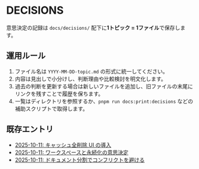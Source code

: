 # DECISIONS

意思決定の記録は `docs/decisions/` 配下に**1トピック = 1ファイル**で保存します。

## 運用ルール
1. ファイル名は `YYYY-MM-DD-topic.md` の形式に統一してください。
2. 内容は見出しで小分けし、判断理由や比較検討を明文化します。
3. 過去の判断を更新する場合は新しいファイルを追加し、旧ファイルの末尾にリンクを残すことで履歴を保ちます。
4. 一覧はディレクトリを参照するか、`pnpm run docs:print:decisions` などの補助スクリプトで取得します。

## 既存エントリ
- [2025-10-11: キャッシュ全削除 UI の導入](decisions/2025-10-11-cache-maintenance.md)
- [2025-10-11: ワークスペースと永続化の意思決定](decisions/2025-10-11-workspace-and-storage.md)
- [2025-10-11: ドキュメント分割でコンフリクトを避ける](decisions/2025-10-11-docs-conflict-mitigation.md)
